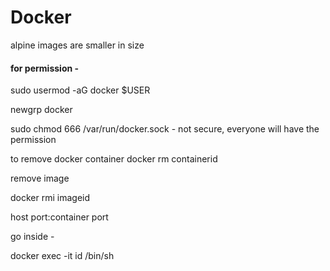 # Docker

alpine images are smaller in size

#### for permission -

sudo usermod -aG docker $USER

newgrp docker 

sudo chmod 666 /var/run/docker.sock  - not secure, everyone will have the permission 

to remove docker container
docker rm containerid 

remove image

docker rmi imageid

host port:container port


go inside -

docker exec -it id /bin/sh


